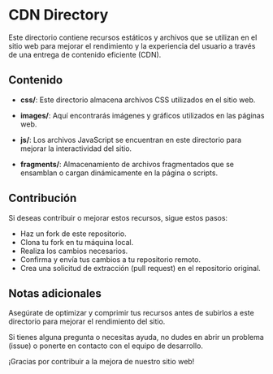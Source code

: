 # CDN Directory

Este directorio contiene recursos estáticos y archivos que se utilizan en el sitio web para mejorar el rendimiento y la experiencia del usuario a través de una entrega de contenido eficiente (CDN).

## Contenido

- **css/**: Este directorio almacena archivos CSS utilizados en el sitio web.

- **images/**: Aquí encontrarás imágenes y gráficos utilizados en las páginas web.

- **js/**: Los archivos JavaScript se encuentran en este directorio para mejorar la interactividad del sitio.

- **fragments/**: Almacenamiento de archivos fragmentados que se ensamblan o cargan dinámicamente en la página o scripts.

## Contribución
Si deseas contribuir o mejorar estos recursos, sigue estos pasos:

- Haz un fork de este repositorio.
- Clona tu fork en tu máquina local.
- Realiza los cambios necesarios.
- Confirma y envía tus cambios a tu repositorio remoto.
- Crea una solicitud de extracción (pull request) en el repositorio original.

## Notas adicionales
Asegúrate de optimizar y comprimir tus recursos antes de subirlos a este directorio para mejorar el rendimiento del sitio.

Si tienes alguna pregunta o necesitas ayuda, no dudes en abrir un problema (issue) o ponerte en contacto con el equipo de desarrollo.

¡Gracias por contribuir a la mejora de nuestro sitio web!

